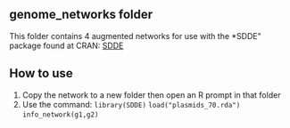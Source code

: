## genome_networks folder
This folder contains 4 augmented networks for use with the *SDDE" package found at CRAN: [SDDE](https://cran.r-project.org/web/packages/SDDE/index.html)
## How to use
1. Copy the network to a new folder then open an R prompt in that folder
2. Use the command: 
`library(SDDE)`
`load("plasmids_70.rda")`
`info_network(g1,g2)`
